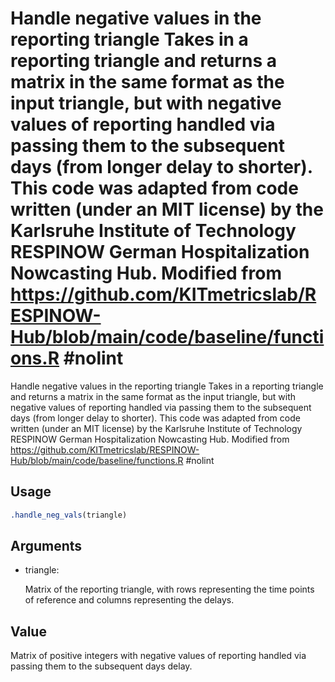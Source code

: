 # Handle negative values in the reporting triangle Takes in a reporting triangle and returns a matrix in the same format as the input triangle, but with negative values of reporting handled via passing them to the subsequent days (from longer delay to shorter). This code was adapted from code written (under an MIT license) by the Karlsruhe Institute of Technology RESPINOW German Hospitalization Nowcasting Hub. Modified from https://github.com/KITmetricslab/RESPINOW-Hub/blob/main/code/baseline/functions.R \#nolint

Handle negative values in the reporting triangle Takes in a reporting
triangle and returns a matrix in the same format as the input triangle,
but with negative values of reporting handled via passing them to the
subsequent days (from longer delay to shorter). This code was adapted
from code written (under an MIT license) by the Karlsruhe Institute of
Technology RESPINOW German Hospitalization Nowcasting Hub. Modified from
https://github.com/KITmetricslab/RESPINOW-Hub/blob/main/code/baseline/functions.R
\#nolint

## Usage

``` r
.handle_neg_vals(triangle)
```

## Arguments

- triangle:

  Matrix of the reporting triangle, with rows representing the time
  points of reference and columns representing the delays.

## Value

Matrix of positive integers with negative values of reporting handled
via passing them to the subsequent days delay.
